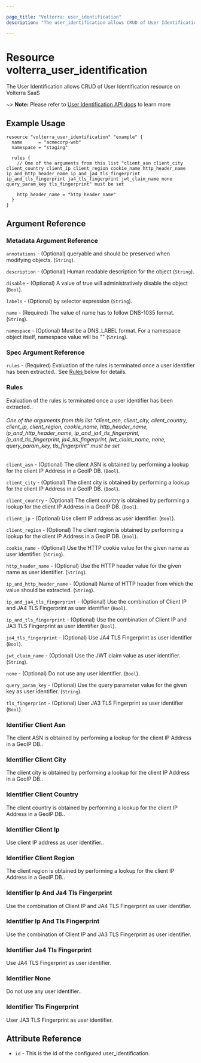 ```yaml
---

page_title: "Volterra: user_identification"
description: "The user_identification allows CRUD of User Identification resource on Volterra SaaS"

---
```


Resource volterra_user_identification
=====================================

The User Identification allows CRUD of User Identification resource on Volterra SaaS

~> **Note:** Please refer to [User Identification API docs](https://docs.cloud.f5.com/docs-v2/api/user-identification) to learn more

Example Usage
-------------

```hcl
resource "volterra_user_identification" "example" {
  name      = "acmecorp-web"
  namespace = "staging"

  rules {
    // One of the arguments from this list "client_asn client_city client_country client_ip client_region cookie_name http_header_name ip_and_http_header_name ip_and_ja4_tls_fingerprint ip_and_tls_fingerprint ja4_tls_fingerprint jwt_claim_name none query_param_key tls_fingerprint" must be set

    http_header_name = "http_header_name"
  }
}

```

Argument Reference
------------------

### Metadata Argument Reference

`annotations` - (Optional) queryable and should be preserved when modifying objects. (`String`).

`description` - (Optional) Human readable description for the object (`String`).

`disable` - (Optional) A value of true will administratively disable the object (`Bool`).

`labels` - (Optional) by selector expression (`String`).

`name` - (Required) The value of name has to follow DNS-1035 format. (`String`).

`namespace` - (Optional) Must be a DNS_LABEL format. For a namespace object itself, namespace value will be "" (`String`).

### Spec Argument Reference

`rules` - (Required) Evaluation of the rules is terminated once a user identifier has been extracted.. See [Rules ](#rules) below for details.

### Rules

Evaluation of the rules is terminated once a user identifier has been extracted..

###### One of the arguments from this list "client_asn, client_city, client_country, client_ip, client_region, cookie_name, http_header_name, ip_and_http_header_name, ip_and_ja4_tls_fingerprint, ip_and_tls_fingerprint, ja4_tls_fingerprint, jwt_claim_name, none, query_param_key, tls_fingerprint" must be set

`client_asn` - (Optional) The client ASN is obtained by performing a lookup for the client IP Address in a GeoIP DB. (`Bool`).

`client_city` - (Optional) The client city is obtained by performing a lookup for the client IP Address in a GeoIP DB. (`Bool`).

`client_country` - (Optional) The client country is obtained by performing a lookup for the client IP Address in a GeoIP DB. (`Bool`).

`client_ip` - (Optional) Use client IP address as user identifier. (`Bool`).

`client_region` - (Optional) The client region is obtained by performing a lookup for the client IP Address in a GeoIP DB. (`Bool`).

`cookie_name` - (Optional) Use the HTTP cookie value for the given name as user identifier. (`String`).

`http_header_name` - (Optional) Use the HTTP header value for the given name as user identifier. (`String`).

`ip_and_http_header_name` - (Optional) Name of HTTP header from which the value should be extracted. (`String`).

`ip_and_ja4_tls_fingerprint` - (Optional) Use the combination of Client IP and JA4 TLS Fingerprint as user identifier (`Bool`).

`ip_and_tls_fingerprint` - (Optional) Use the combination of Client IP and JA3 TLS Fingerprint as user identifier (`Bool`).

`ja4_tls_fingerprint` - (Optional) Use JA4 TLS Fingerprint as user identifier (`Bool`).

`jwt_claim_name` - (Optional) Use the JWT claim value as user identifier. (`String`).

`none` - (Optional) Do not use any user identifier. (`Bool`).

`query_param_key` - (Optional) Use the query parameter value for the given key as user identifier. (`String`).

`tls_fingerprint` - (Optional) User JA3 TLS Fingerprint as user identifier (`Bool`).

### Identifier Client Asn

The client ASN is obtained by performing a lookup for the client IP Address in a GeoIP DB..

### Identifier Client City

The client city is obtained by performing a lookup for the client IP Address in a GeoIP DB..

### Identifier Client Country

The client country is obtained by performing a lookup for the client IP Address in a GeoIP DB..

### Identifier Client Ip

Use client IP address as user identifier..

### Identifier Client Region

The client region is obtained by performing a lookup for the client IP Address in a GeoIP DB..

### Identifier Ip And Ja4 Tls Fingerprint

Use the combination of Client IP and JA4 TLS Fingerprint as user identifier.

### Identifier Ip And Tls Fingerprint

Use the combination of Client IP and JA3 TLS Fingerprint as user identifier.

### Identifier Ja4 Tls Fingerprint

Use JA4 TLS Fingerprint as user identifier.

### Identifier None

Do not use any user identifier..

### Identifier Tls Fingerprint

User JA3 TLS Fingerprint as user identifier.

Attribute Reference
-------------------

-	`id` - This is the id of the configured user_identification.
